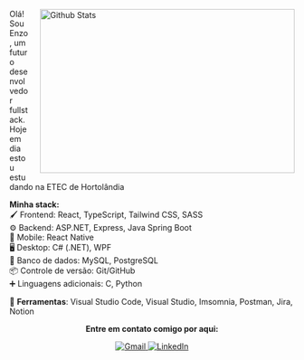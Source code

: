 <img
  align="right"
  width="450"
  height="290"
  style="margin-left: 20px"
  src="https://github-readme-stats.vercel.app/api/top-langs/?username=EnzoBernardis2007&theme=dark&hide_border=false&include_all_commits=true&count_private=true&layout=compact"
  alt="Github Stats"
/>

<p align="left"> 
  Olá! Sou Enzo, um futuro desenvolvedor fullstack. Hoje em dia estou estudando na ETEC de Hortolândia
</p>

<p align="left">
  <strong>Minha stack:</strong> <br>
  🖌️ Frontend: React, TypeScript, Tailwind CSS, SASS <br>
  ⚙️ Backend: ASP.NET, Express, Java Spring Boot <br>
  📱 Mobile: React Native <br>
  🖥️ Desktop: C# (.NET), WPF <br>
  🎲 Banco de dados: MySQL, PostgreSQL <br>
  📦 Controle de versão: Git/GitHub <br>
  ➕ Linguagens adicionais: C, Python
</p>

<p align="left">
  💼 <strong>Ferramentas</strong>: Visual Studio Code, Visual Studio, Imsomnia, Postman, Jira, Notion
</p>

<div align="center">
  <p align="center"><strong>Entre em contato comigo por aqui:</strong></p>
  <a href="https://mail.google.com/mail/?view=cm&to=enzobernardis2007@gmail.com" title="Gmail">
  <img src="https://img.shields.io/badge/-Gmail-FF0000?style=flat-square&labelColor=FF0000&logo=gmail&logoColor=white" alt="Gmail"/>
  </a>  
  <a href="https://www.linkedin.com/in/enzo-bernardis-9aa1a22b7/" title="LinkedIn">
  <img src="https://img.shields.io/badge/-Linkedin-0e76a8?style=flat-square&logo=Linkedin&logoColor=white" alt="LinkedIn"/></a>
</div>
